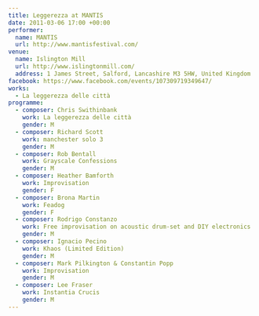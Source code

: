 ```yaml
---
title: Leggerezza at MANTIS
date: 2011-03-06 17:00 +00:00
performer:
  name: MANTIS
  url: http://www.mantisfestival.com/
venue:
  name: Islington Mill
  url: http://www.islingtonmill.com/
  address: 1 James Street, Salford, Lancashire M3 5HW, United Kingdom
facebook: https://www.facebook.com/events/107309719349647/
works:
  - La leggerezza delle città
programme:
  - composer: Chris Swithinbank
    work: La leggerezza delle città
    gender: M
  - composer: Richard Scott
    work: manchester solo 3
    gender: M
  - composer: Rob Bentall
    work: Grayscale Confessions
    gender: M
  - composer: Heather Bamforth
    work: Improvisation
    gender: F
  - composer: Brona Martin
    work: Feadog
    gender: F
  - composer: Rodrigo Constanzo
    work: Free improvisation on acoustic drum-set and DIY electronics
    gender: M
  - composer: Ignacio Pecino
    work: Khaos (Limited Edition)
    gender: M
  - composer: Mark Pilkington & Constantin Popp
    work: Improvisation
    gender: M
  - composer: Lee Fraser
    work: Instantia Crucis
    gender: M
---
```

